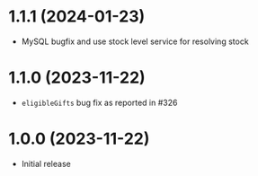 # 1.1.1 (2024-01-23)

- MySQL bugfix and use stock level service for resolving stock

# 1.1.0 (2023-11-22)

- `eligibleGifts` bug fix as reported in #326

# 1.0.0 (2023-11-22)

- Initial release
